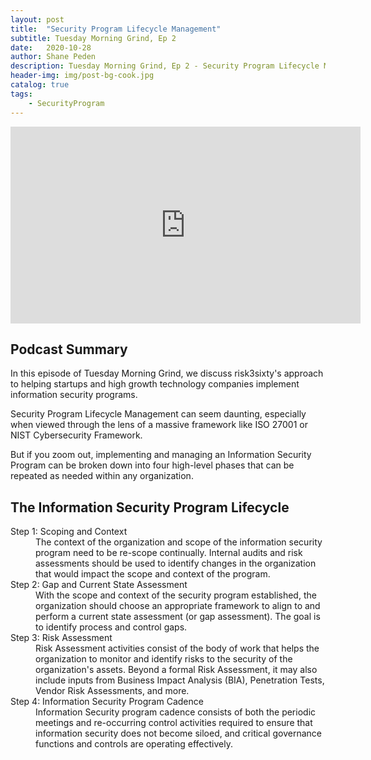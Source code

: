 ```yaml
---
layout: post
title:  "Security Program Lifecycle Management"
subtitle: Tuesday Morning Grind, Ep 2
date:   2020-10-28
author: Shane Peden
description: Tuesday Morning Grind, Ep 2 - Security Program Lifecycle Management.
header-img: img/post-bg-cook.jpg
catalog: true
tags:
    - SecurityProgram
---
```


<iframe width="560" height="315" src="https://www.youtube.com/embed/LIUUWHnQ1Oc" frameborder="0" allow="accelerometer; autoplay; clipboard-write; encrypted-media; gyroscope; picture-in-picture" allowfullscreen></iframe>

## Podcast Summary

<p class="intro">In this episode of Tuesday Morning Grind, we discuss risk3sixty's approach to helping startups and high growth technology companies implement information security programs.</p>

Security Program Lifecycle Management can seem daunting, especially when viewed through the lens of a massive framework like ISO 27001 or NIST Cybersecurity Framework.

But if you zoom out, implementing and managing an Information Security Program can be broken down into four high-level phases that can be repeated as needed within any organization. 


## The Information Security Program Lifecycle
<dl>
  <dt>Step 1: Scoping and Context</dt>
  <dd>The context of the organization and scope of the information security program need to be re-scope continually. Internal audits and risk assessments should be used to identify changes in the organization that would impact the scope and context of the program.</dd>
  
  <dt>Step 2: Gap and Current State Assessment</dt>
  <dd>With the scope and context of the security program established, the organization should choose an appropriate framework to align to and perform a current state assessment (or gap assessment). The goal is to identify process and control gaps.</dd>
  
  <dt>Step 3: Risk Assessment</dt>
  <dd>Risk Assessment activities consist of the body of work that helps the organization to monitor and identify risks to the security of the organization's assets. Beyond a formal Risk Assessment, it may also include inputs from Business Impact Analysis (BIA), Penetration Tests, Vendor Risk Assessments, and more.</dd>
  
  <dt>Step 4: Information Security Program Cadence</dt>
  <dd>Information Security program cadence consists of both the periodic meetings and re-occurring control activities required to ensure that information security does not become siloed, and critical governance functions and controls are operating effectively.</dd>
</dl>


